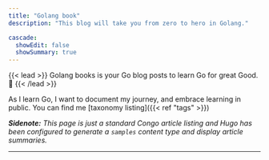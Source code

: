 ```yaml
---
title: "Golang book"
description: "This blog will take you from zero to hero in Golang."

cascade:
  showEdit: false
  showSummary: true
---
```


{{< lead >}}
Golang books is your Go blog posts to learn Go for great Good. :bear:
{{< /lead >}}

As I learn Go, I want to document my journey, and embrace learning in public.
You can find me [taxonomy listing]({{< ref "tags" >}})


_**Sidenote:** This page is just a standard Congo article listing and Hugo has been configured to generate a `samples` content type and display article summaries._

---
